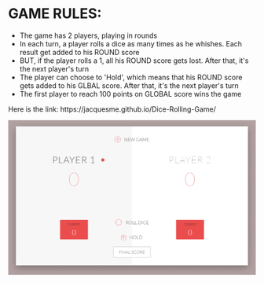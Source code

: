 <h1>GAME RULES:</h1>
<ul>
<li>The game has 2 players, playing in rounds</li>
<li>In each turn, a player rolls a dice as many times as he whishes. Each result get added to his ROUND score</li>
<li>BUT, if the player rolls a 1, all his ROUND score gets lost. After that, it's the next player's turn</li>
<li>The player can choose to 'Hold', which means that his ROUND score gets added to his GLBAL score. After that, it's the next player's turn</li>
<li>The first player to reach 100 points on GLOBAL score wins the game</li>
</ul>
<p>Here is the link: https://jacquesme.github.io/Dice-Rolling-Game/</p>

<img src='assets/image/Capture.PNG'>
